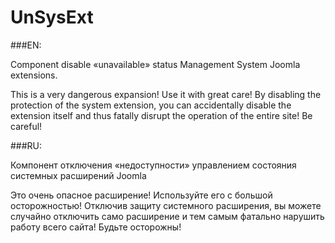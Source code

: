 # UnSysExt

###EN:

Component disable «unavailable» status Management System Joomla extensions.

This is a very dangerous expansion! Use it with great care! By disabling the protection of the system extension, you can accidentally disable the extension itself and thus fatally disrupt the operation of the entire site! Be careful!

###RU:

Компонент отключения «недоступности» управлением состояния системных расширений Joomla

Это очень опасное расширение! Используйте его с большой осторожностью! Отключив защиту системного расширения, вы можете случайно отключить само расширение и тем самым фатально нарушить работу всего сайта! Будьте осторожны!
